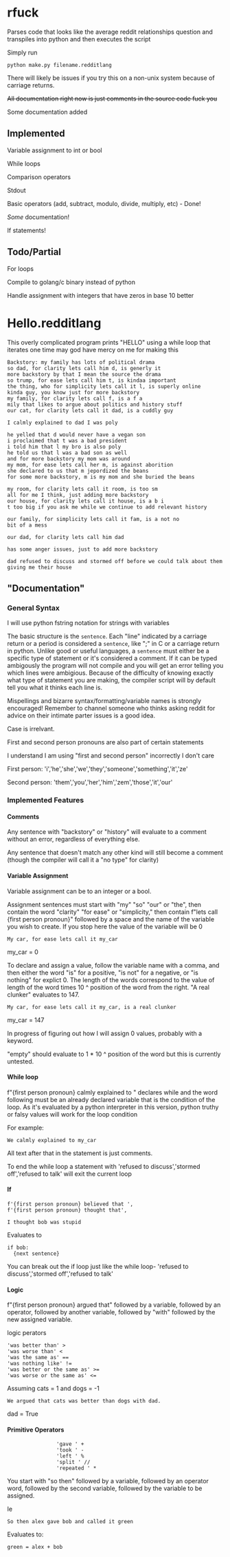# rfuck

Parses code that looks like the average reddit relationships question and transpiles into python and then executes the script

Simply run 
```
python make.py filename.redditlang
```

There will likely be issues if you try this on a non-unix system because of carriage returns. 

~~All documentation right now is just comments in the source code fuck you~~

Some documentation added

## Implemented

Variable assignment to int or bool

While loops

Comparison operators

Stdout 

Basic operators (add, subtract, modulo, divide, multiply, etc) - Done!

*Some* documentation!

If statements!

## Todo/Partial


For loops

Compile to golang/c binary instead of python

Handle assignment with integers that have zeros in base 10 better

# Hello.redditlang

This overly complicated program prints "HELLO" using a while loop that iterates one time may god have mercy on me for making this


```
Backstory: my family has lots of political drama
so dad, for clarity lets call him d, is generly it
more backstory by that I mean the source the drama
so trump, for ease lets call him t, is kindaa important
the thing, who for simplicity lets call it l, is superly online
kinda guy, you know just for more backstory
my family, for clarity lets call f, is a f a
mily that likes to argue about politics and history stuff
our cat, for clarity lets call it dad, is a cuddly guy

I calmly explained to dad I was poly

he yelled that d would never have a vegan son
i proclaimed that t was a bad president
i told him that l my bro is also poly
he told us that l was a bad son as well
and for more backstory my mom was around
my mom, for ease lets call her m, is against aborition
she declared to us that m jepordized the beans
for some more backstory, m is my mom and she buried the beans 

my room, for clarity lets call it room, is too sm
all for me I think, just adding more backstory
our house, for clarity lets call it house, is a b i
t too big if you ask me while we continue to add relevant history

our family, for simplicity lets call it fam, is a not no
bit of a mess

our dad, for clarity lets call him dad

has some anger issues, just to add more backstory

dad refused to discuss and stormed off before we could talk about them giving me their house

```


## "Documentation"

### General Syntax

I will use python fstring notation for strings with variables

The basic structure is the `sentence`. Each "line" indicated by a carriage return or a period is considered a `sentence`, like ";" in C or a carriage return in python. Unlike good or useful languages, a `sentence` must either be a specific type of statement or it's considered a comment. If it can be typed ambigously the program will not compile and you will get an error telling you which lines were ambigious. Because of the difficulty of knowing exactly what type of statement you are making, the compiler script will by default tell you what it thinks each line is.

Mispellings and bizarre syntax/formatting/variable names is strongly encouraged! Remember to channel someone who thinks asking reddit for advice on their intimate parter issues is a good idea.

Case is irrelvant. 

First and second person pronouns are also part of certain statements

I understand I am using "first and second person" incorrectly I don't care

First person: 'i','he','she','we','they','someone','something','it','ze'

Second person: 'them','you','her','him','zem','those','it','our'

### Implemented Features

#### Comments

Any sentence with "backstory" or "history" will evaluate to a comment without an error, regardless of everything else.

Any sentence that doesn't match any other kind will still become a comment (though the compiler will call it a "no type" for clarity)

#### Variable Assignment

Variable assignment can be to an integer or a bool.

Assignment sentences must start with "my" "so" "our" or "the", then contain the word "clarity" "for ease" or "simplicity," then contain f"lets call {first person pronoun}" followed by a space and the name of the variable you wish to create. If you stop here the value of the variable will be 0

```My car, for ease lets call it my_car```

my_car = 0

To declare and assign a value, follow the variable name with a comma, and then either the word "is" for a positive, "is not" for a negative, or "is nothing" for explict 0. The length of the words correspond to the value of length of the word times 10 ^ position of the word from the right. "A real clunker" evaluates to 147. 

```My car, for ease lets call it my_car, is a real clunker```

my_car = 147

In progress of figuring out how I will assign 0 values, probably with a keyword. 

"empty" should evaluate to 1 * 10 ^ position of the word but this is currently untested.

#### While loop

f"{first person pronoun} calmly explained to " declares while and the word following must be an already declared variable that is the condition of the loop. As it's evaluated by a python interpreter in this version, python truthy or falsy values will work for the loop condition


For example:

```We calmly explained to my_car```

All text after that in the statement is just comments.

To end the while loop a statement with 'refused to discuss','stormed off','refused to talk' will exit the current loop

#### If

```
f'{first person pronoun} believed that ',
f'{first person pronoun} thought that',
```

```
I thought bob was stupid
```
Evaluates to 
```
if bob:
  {next sentence}
```
You can break out the if loop just like the while loop- 'refused to discuss','stormed off','refused to talk'

#### Logic


f"{first person pronoun} argued that" followed by a variable, followed by an operator, followed by another variable, followed by "with" followed by the new assigned variable.

logic perators
```
'was better than' >
'was worse than' <
'was the same as' == 
'was nothing like' !=
'was better or the same as' >=
'was worse or the same as' <=
```

Assuming cats = 1 and dogs = -1

```
We argued that cats was better than dogs with dad.
```
dad = True

#### Primitive Operators

```
                'gave ' +
                'took ' -
                'left ' %
                'split ' // 
                'repeated ' *
```
You start with "so then" followed by a variable, followed by an operator word, followed by the second variable, followed by the variable to be assigned.

Ie 

```
So then alex gave bob and called it green
```
Evaluates to:
```
green = alex + bob
```

